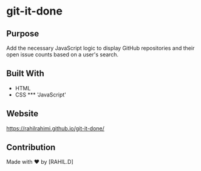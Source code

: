# git-it-done

## Purpose
Add the necessary JavaScript logic to display GitHub repositories and their open issue counts based on a user's search.

## Built With
* HTML
* CSS
*** 'JavaScript'
## Website
https://rahilrahimi.github.io/git-it-done/

## Contribution
Made with ❤️ by [RAHIL.D]

